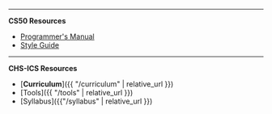 ***

**CS50 Resources**

* [Programmer's Manual](https://man.cs50.io/)
* [Style Guide](https://cs50.readthedocs.io/style/c/)

***

**CHS-ICS Resources**

* [**Curriculum**]({{ "/curriculum" | relative_url }})
* [Tools]({{ "/tools" | relative_url }})
* [Syllabus]({{"/syllabus" | relative_url }})
